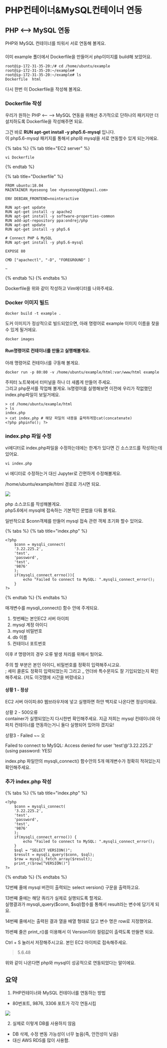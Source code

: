 # PHP컨테이너&MySQL컨테이너 연동

## PHP &lt;--&gt; MySQL 연동 

PHP와 MySQL 컨테이너를 띄워서 서로 연동해 볼게요. 

### 

 이미 example 폴더에서 Dockerfile을 만들어서 php이미지를 build해 보았어요. 

```text
root@ip-172-31-35-20:/# cd /home/ubuntu/example
root@ip-172-31-35-20:~/example#
root@ip-172-31-35-20:~/example# ls
Dockerfile  html
```

 다시 한번 이 Dockerfile을 작성해 볼게요. 

### Dockerfile 작성 

 우리가 원하는 PHP &lt;-- --&gt; MySQL 연동을 위해선 추가적으로 단하나의 패키지만 더 설치하도록 Dockerfile을 작성해주면 되요. 

그건 바로  **RUN apt-get install -y php5.6-mysql** 입니다.   
이 php5.6-mysql 패키지를 통해서 php와 mysql을 서로 연동할수 있게 되는거에요. 

{% tabs %}
{% tab title="EC2 server" %}
```text
vi Dockerfile 
```
{% endtab %}

{% tab title="Dockerfile" %}
```
FROM ubuntu:18.04
MAINTAINER Hyeseong lee <hyeseong43@gmail.com>

ENV DEBIAN_FRONTEND=nointeractive

RUN apt-get update
RUN apt-get install -y apache2
RUN apt-get install -y software-properties-common
RUN add-apt-repository ppa:ondrej/php
RUN apt-get update
RUN apt-get install -y php5.6

# Connect PHP & MySQL
RUN apt-get install -y php5.6-mysql

EXPOSE 80

CMD ["apachectl", "-D", "FOREGROUND" ]

~
```
{% endtab %}
{% endtabs %}



Dockerfile을 위와 같이 작성하고 Vim에디터를 나와주세요. 

### Docker 이미지 빌드 

```text
docker build -t example . 
```

 도커 이미지가 정상적으로 빌드되었으면,  아래 명령어로 example 이미지 이름을 찾을 수 있게 될거에요. 

```text
docker images 
```

####  Run명령어로 컨테이너를 만들고 실행해볼게요. 

아래 명령어로 컨테이너를 구동해 볼게요. 

```text
docker run -p 80:80 -v /home/ubuntu/example/html:var/www/html example
```



주피터 노트북에서 터미널을 하나 더 새롭게 만들어 주세요.   
그리고 php문서를 작업해 볼게요.  ls명령어를 실행해보면 이전에 우리가 작없했던 index.php파일이 보일거에요.

```text
> cd /home/ubuntu/example/html
> ls 
index.php
> cat index.php # 해당 파일의 내용을 출력하게함cat(concatenate)  
<?php phpinfo(); ?>
```

### index.php 파일 수정

vi에디터로 index.php파일을 수정하는데에는 한계가 있다면 긴 소스코드를 작성하는데 있어요. 

```text
vi index.php
```

vi 에디터로 수정하는거 대신 Jupyter로 간편하게 수정해볼게요. 

/home/ubuntu/example/html 경로로 가시면 되요. 

![](../../.gitbook/assets/image%20%28215%29.png)

php 소스코드를 작성해볼게요.   
php5.6에서 mysql에 접속하는 기본적인 문법을 다뤄 볼게요.

일반적으로 $conn객체를 만들어 mysql 접속 관련 객체 초기화 할수 있어요.   

{% tabs %}
{% tab title="index.php" %}
```text
<?php 
    $conn = mysqli_connect(
    '3.22.225.2',
    'test',
    'password',
    'test',
    '9876'
    );
    if(mysqli_connect_errno()){
        echo "Failed to connect to MySQL: ".mysqli_connect_error();
    }
?>

```
{% endtab %}
{% endtabs %}

매개변수를 mysqli\_connect\(\) 함수 안에 주게되요. 

1.  첫번째는 본인EC2 서버 아이피
2. mysql 계정 아이디
3. mysql 비밀번호 
4. db 이름 
5. 컨테이너 포트번호 

이후 if 명령어의 경우 오류 발생 처리를 위해서 뒀어요. 

주의 할 부분은 본인 아이디, 비밀번호를 정확히 입력해주시고요.   
; 세미 콜론도 정확히 입력되었는지 그리고 \_ 언더바 특수문자도 잘 기입되었는지 확인해주세요. \(저도 이것땜에 시간을 버렸네요.\)

####  상황 1 - 정상 

EC2 서버 아이피:80 웹브라우저에 넣고 실행하면 하얀 백지로 나온다면 정상이에요. 

 상황 2 - 500오류   
 container가 실행되었는지 다시한번 확인해주세요. 지금 저희는 mysql 컨테이너와 아파치 컨테이너를 연동하는거니 둘다 실행되어 있어야 겠지요! 

 상황3 - Failed ~~ 오

Failed to connect to MySQL: Access denied for user 'test'@'3.22.225.2' \(using password: YES\)

index.php 파일안의 mysqli\_connect\(\) 함수안의 5개 매개변수가 정확히 적혀있는지 확인해주세요. 

### 추가 index.php 작성 



{% tabs %}
{% tab title="index.php" %}
```text
<?php 
    $conn = mysqli_connect(
    '3.22.225.2',
    'test',
    'password',
    'test',
    '9876'
    );
    if(mysqli_connect_errno()) {
        echo "Failed to connect to MySQL: ".mysqli_connect_error();
    }
    $sql = "SELECT VERSION()";
    $result = mysqli_query($conn, $sql);
    $row = mysqli_fetch_array($result);
    print_r($row["VERSION()"]
?>

```
{% endtab %}
{% endtabs %}

12번째 줄에 mysql 버전이 출력되는 select version\(\) 구문을 출력하고요. 

13번째 줄에는 해당 쿼리가 실제로 실행되도록 할게요.   
실행결과가 mysqli\_query\($conn, $sql\)함수를 통해서 result라는 변수에 담기게 되요. 

14번째 줄에서는 출력된 결과 열을 배열 형태로 담고 변수 명은 row로 지정했어요. 

15번째 줄은 print\_r\(\)를 이용해서 이 Version이라 컬럼값이  출력도록 만들면 되요. 

Ctrl + S 눌러서 저장해주시고요. 본인 EC2 아이피로 접속해주세요. 

> 5.6.48

 위와 같이 나온다면 php와 mysql이 성공적으로 연동되었다는 말이에요. 

## 요약 

1. PHP컨테이너와 MySQL 컨테이너를 연동하는 방법 

* 80번포트, 9876, 3306 포트가 각각 연동시킴 

![](../../.gitbook/assets/image%20%28216%29.png)

 2. 실제로 이렇게 DB를 사용하지 않음 

* DB 삭제, 수정 변동 가능성이 너무 높음\(즉, 안전성이 낮음\)
* 대신 AWS RDS를 많이 사용함. 

